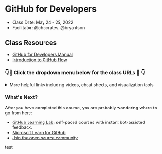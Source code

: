 # GitHub for Developers

-   Class Date: May 24 - 25, 2022
-   Facilitator: @chocrates, @bryantson

## Class Resources

-   [GitHub for Developers Manual](https://githubtraining.github.io/training-manual/#/)
-   [Introduction to GitHub Flow](https://guides.github.com/introduction/flow/)

### 👇🔗 Click the dropdown menu below for the class URLs 🔗 👇

<details>

<summary>More helpful links including videos, cheat sheets, and visualization tools</summary>

#### Git

-   [Git Cheat Sheet](https://github.github.com/training-kit/downloads/github-git-cheat-sheet.pdf)
-   [git-scm](https://git-scm.com)
-   [Git Katas](https://github.com/praqma-training/gitkatas)
-   [Git Aliases](https://haacked.com/archive/2014/07/28/github-flow-aliases/)
-   [Visuals of Helpful Git Commands](https://dev.to/lydiahallie/cs-visualized-useful-git-commands-37p1)

#### Review materials & visualization

-   [Review videos](https://www.youtube.com/playlist?list=PLg7s6cbtAD16Pgp6WIVfX4VsGI-xyWkMz)
-   [GitSchool - Visualizing Git](http://git-school.github.io/visualizing-git/)
-   [Visualizing Git Concepts with D3](https://onlywei.github.io/explain-git-with-d3/)
-   [Git Viz](https://peleke.github.io/git-viz/)
-   [Git Graph Extension for VS Code](https://marketplace.visualstudio.com/items?itemName=mhutchie.git-graph)
-   [LearnGitBranching](http://learngitbranching.js.org/?NODEMO)

#### GitHub Documentation and Help

-   [GitHub Webcasts](https://resources.github.com/webcasts/)
-   [Authentication Troubleshooting Guide](https://help.github.com/categories/authenticating-to-github/)
-   [GitHub Help Documentation](https://help.github.com/)
-   [GitHub Enterprise Documentation](https://help.github.com/enterprise/)
-   [Enterprise Support](https://enterprise.github.com/support)

#### Git and IDEs Webcasts

-   [GitHub and Visual Studio](https://resources.github.com/webcasts/GitHub-and-Visual-Studio/)
-   [GitHub and IntelliJ IDEs](https://resources.github.com/webcasts/GitHub-and-Intellij-IDEs/)
-   [GitHub and Atom.io](https://resources.github.com/webcasts/GitHub-and-Atom/)
-   [GitHub and Xcode](https://resources.github.com/webcasts/GitHub-and-Xcode/)
-   [GitHub and Eclipse](https://resources.github.com/webcasts/GitHub-and-Eclipse/)
-   [GitHub and GitHub Desktop](https://resources.github.com/webcasts/GitHub-and-GitHub-desktop/)
-   [GitHub and GitKraken](https://youtu.be/awzPi1XLPnU)

</details>

### What's Next?

After you have completed this course, you are probably wondering where to go from here:

-   [GitHub Learning Lab](https://lab.github.com/): self-paced courses with instant bot-assisted feedback.
-   [Microsoft Learn for GitHub](https://docs.microsoft.com/en-us/learn/github/)
-   [Join the open source community](https://github.com/open-source)





test
